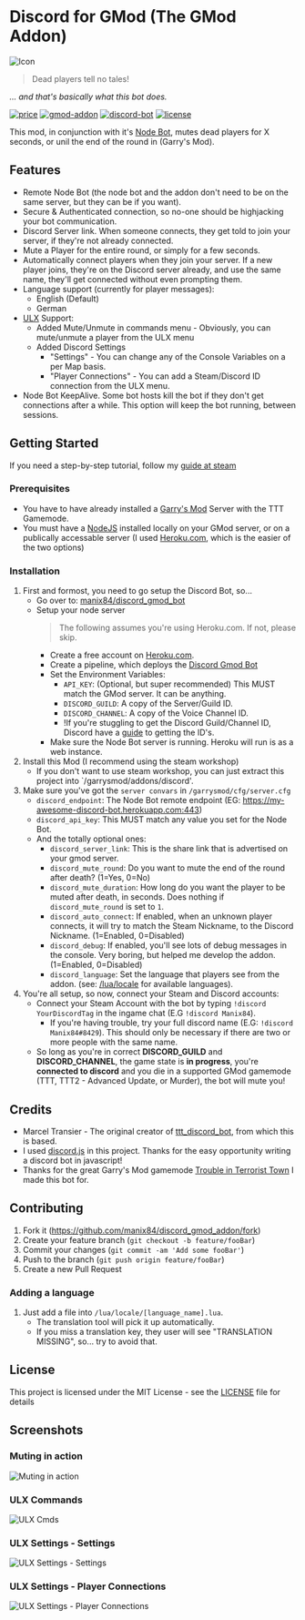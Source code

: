 # Discord for GMod (The GMod Addon)
![Icon](https://raw.githubusercontent.com/manix84/discord_gmod_addon/master/images/icon/icon_128x.png)

>Dead players tell no tales!

*... and that's basically what this bot does.*

[![price](https://img.shields.io/badge/price-free-brightgreen.svg)](LICENSE)
[![gmod-addon](https://img.shields.io/badge/gmod-addon-_.svg?colorB=1194EF)](https://wiki.garrysmod.com)
[![discord-bot](https://img.shields.io/badge/discord-bot-_.svg?colorB=8C9EFF)](https://discord.js.org)
[![license](https://img.shields.io/github/license/manix84/discord_gmod_addon.svg)](LICENSE)

This mod, in conjunction with it's [Node Bot](https://github.com/manix84/discord_gmod_bot), mutes dead players for X seconds, or unil the end of the round in (Garry's Mod).

## Features
- Remote Node Bot (the node bot and the addon don't need to be on the same server, but they can be if you want).
- Secure & Authenticated connection, so no-one should be highjacking your bot communication.
- Discord Server link. When someone connects, they get told to join your server, if they're not already connected.
- Mute a Player for the entire round, or simply for a few seconds.
- Automatically connect players when they join your server. If a new player joins, they're on the Discord server already, and use the same name, they'll get connected without even prompting them.
- Language support (currently for player messages):
    - English (Default)
    - German
- [ULX](https://steamcommunity.com/sharedfiles/filedetails/?id=557962280) Support:
    - Added Mute/Unmute in commands menu - Obviously, you can mute/unmute a player from the ULX menu
    - Added Discord Settings
        - "Settings" - You can change any of the Console Variables on a per Map basis.
        - "Player Connections" - You can add a Steam/Discord ID connection from the ULX menu.
- Node Bot KeepAlive. Some bot hosts kill the bot if they don't get connections after a while. This option will keep the bot running, between sessions.

## Getting Started
If you need a step-by-step tutorial, follow my [guide at steam](http://steamcommunity.com/sharedfiles/filedetails/?id=1351369388)

### Prerequisites
- You have to have already installed a [Garry's Mod](https://store.steampowered.com/app/4000/Garrys_Mod/) Server with the TTT Gamemode.
- You must have a [NodeJS](https://nodejs.org) installed locally on your GMod server, or on a publically accessable server (I used [Heroku.com](https://heroku.com), which is the easier of the two options)

### Installation
1. First and formost, you need to go setup the Discord Bot, so...
    - Go over to: [manix84/discord_gmod_bot](https://github.com/manix84/discord_gmod_bot.git)
    - Setup your node server
        > The following assumes you're using Heroku.com. If not, please skip.
        - Create a free account on [Heroku.com](https://heroku.com).
        - Create a pipeline, which deploys the [Discord Gmod Bot](https://github.com/manix84/discord_gmod_bot.git)
        - Set the Environment Variables:
            - `API_KEY`: (Optional, but super recommended) This MUST match the GMod server. It can be anything.
            - `DISCORD_GUILD`: A copy of the Server/Guild ID.
            - `DISCORD_CHANNEL`: A copy of the Voice Channel ID.
            - !If you're stuggling to get the Discord Guild/Channel ID, Discord have a [guide](https://support.discord.com/hc/en-us/articles/206346498-Where-can-I-find-my-User-Server-Message-ID-) to getting the ID's.
       - Make sure the Node Bot server is running. Heroku will run is as a web instance.
2. Install this Mod (I recommend using the steam workshop)
    - If you don't want to use steam workshop, you can just extract this project into `/garrysmod/addons/discord'.
3. Make sure you've got the `server convars` in `/garrysmod/cfg/server.cfg`
    - `discord_endpoint`: The Node Bot remote endpoint (EG: https://my-awesome-discord-bot.herokuapp.com:443)
    - `discord_api_key`: This MUST match any value you set for the Node Bot. 
    - And the totally optional ones:
        - `discord_server_link`: This is the share link that is advertised on your gmod server.
        - `discord_mute_round`: Do you want to mute the end of the round after death? (1=Yes, 0=No)
        - `discord_mute_duration`: How long do you want the player to be muted after death, in seconds. Does nothing if `discord_mute_round` is set to `1`.
        - `discord_auto_connect`: If enabled, when an unknown player connects, it will try to match the Steam Nickname, to the Discord Nickname.  (1=Enabled, 0=Disabled)
        - `discord_debug`: If enabled, you'll see lots of debug messages in the console. Very boring, but helped me develop the addon.  (1=Enabled, 0=Disabled)
        - `discord_language`: Set the language that players see from the addon. (see: [/lua/locale](https://github.com/manix84/discord_gmod_addon/tree/master/lua/locale) for available languages).
4. You're all setup, so now, connect your Steam and Discord accounts:
    - Connect your Steam Account with the bot by typing `!discord YourDiscordTag` in the ingame chat (E.G `!discord Manix84`).
        - If you're having trouble, try your full discord name (E.G: `!discord Manix84#8429`). This should only be necessary if there are two or more people with the same name.
    - So long as you're in correct **DISCORD_GUILD** and **DISCORD_CHANNEL**, the game state is **in progress**, you're **connected to discord** and you die in a supported GMod gamemode (TTT, TTT2 - Advanced Update, or Murder), the bot will mute you!

## Credits
- Marcel Transier - The original creator of [ttt_discord_bot](https://github.com/marceltransier/ttt_discord_bot.git), from which this is based.
- I used [discord.js](https://discord.js.org) in this project. Thanks for the easy opportunity writing a discord bot in javascript!
- Thanks for the great Garry's Mod gamemode [Trouble in Terrorist Town](http://ttt.badking.net) I made this bot for.

## Contributing
1. Fork it (<https://github.com/manix84/discord_gmod_addon/fork>)
2. Create your feature branch (`git checkout -b feature/fooBar`)
3. Commit your changes (`git commit -am 'Add some fooBar'`)
4. Push to the branch (`git push origin feature/fooBar`)
5. Create a new Pull Request

### Adding a language
1. Just add a file into `/lua/locale/[language_name].lua`.
    - The translation tool will pick it up automatically.
    - If you miss a translation key, they user will see "TRANSLATION MISSING", so... try to avoid that.

## License
This project is licensed under the MIT License - see the [LICENSE](LICENSE) file for details

## Screenshots

### Muting in action
![Muting in action](https://i.imgur.com/a2eBESP.png)

### ULX Commands
![ULX Cmds](https://i.imgur.com/pWUKAO8.png)

### ULX Settings - Settings
![ULX Settings - Settings](https://i.imgur.com/IJmbEjc.png)

### ULX Settings - Player Connections
![ULX Settings - Player Connections](https://i.imgur.com/r1caKBV.png)
